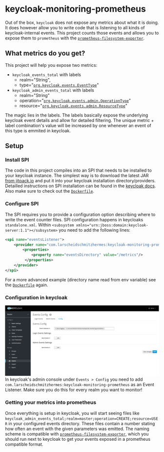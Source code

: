 # keycloak-monitoring-prometheus
Out of the box, `keycloak` does not expose any metrics about what it is doing.
It does however allow you to write code that is listening to all kinds of keycloak-internal events.
This project counts those events and allows you to expose them to `prometheus` with the [`prometheus-filesystem-exporter`](https://github.com/larscheid-schmitzhermes/prometheus-filesystem-exporter).
## What metrics do you get?
This project will help you expose two metrics:

- `keycloak_events_total` with labels 
    - realm="String",
    - type="[`org.keycloak.events.EventType`](https://github.com/keycloak/keycloak/blob/master/server-spi-private/src/main/java/org/keycloak/events/EventType.java)"
- `keycloak_admin_events_total` with labels 
    - realm="String"
    - operation="[`org.keycloak.events.admin.OperationType`](https://github.com/keycloak/keycloak/blob/master/server-spi-private/src/main/java/org/keycloak/events/admin/OperationType.java)"
    - resource="[`org.keycloak.events.admin.ResourceType`](https://github.com/keycloak/keycloak/blob/master/server-spi-private/src/main/java/org/keycloak/events/admin/ResourceType.java)"

The magic lies in the labels. The labels basically expose the underlying keycloak event details and allow for detailed filtering. The unique metric + label combination's value will be increased by one whenever an event of this type is emmited in keycloak.
## Setup
### Install SPI
The code in this project compiles into an SPI that needs to be installed to your keycloak instance.
The simplest way is to download the latest JAR [from jitpack.io](http://jitpack.io/com/github/larscheid-schmitzhermes/keycloak-monitoring-prometheus/master/keycloak-monitoring-prometheus-master-SNAPSHOT.jar) and put it into your keycloak installation directory/providers.
Detailled instructions on SPI installation can be found in the [keycloak docs](http://www.keycloak.org/docs/3.3/server_development/topics/providers.html).
Also make sure to check out the [`Dockerfile`](Dockerfile).
### Configure SPI
The SPI requires you to provide a configuration option describing where to write the event counter files.
SPI configuration happens in keycloaks `standalone.xml`.
Within `<subsystem xmlns="urn:jboss:domain:keycloak-server:1.1"></subsystem>` you need to add the following lines:
```xml
<spi name="eventsListener">
    <provider name="com.larscheidschmitzhermes:keycloak-monitoring-prometheus" enabled="true">
        <properties>
            <property name="eventsDirectory" value="/metrics"/>
         </properties>
    </provider>
</spi>
```
For a more advanced example (directory name read from env variable) see the [`Dockerfile`](Dockerfile) again.
### Configuration in keycloak
![setup](setup.png)
In keycloak's admin console under `Events > Config` you need to add `com.larscheidschmitzhermes:keycloak-monitoring-prometheus` as an Event Listener.
Make sure you do this for every realm you want to monitor!
### Getting your metrics into prometheus
Once everything is setup in keycloak, you will start seeing files like `keycloak_admin_events_total;realm=master;operation=CREATE;resource=USER` in your configured events directory.
These files contain a number stating how often an event with the given parameters was emitted.
The naming scheme is compatible with [`prometheus-filesystem-exporter`](https://github.com/larscheid-schmitzhermes/prometheus-filesystem-exporter), 
which you should run next to keycloak to get your events exposed in a prometheus compatible format.
